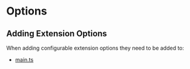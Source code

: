 # Options

## Adding Extension Options

When adding configurable extension options they need to be added to:

- [main.ts](../../src/main.ts)

